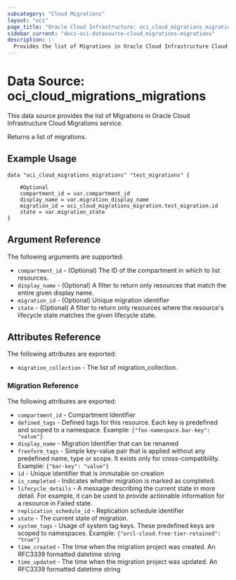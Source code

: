 ```yaml
---
subcategory: "Cloud Migrations"
layout: "oci"
page_title: "Oracle Cloud Infrastructure: oci_cloud_migrations_migrations"
sidebar_current: "docs-oci-datasource-cloud_migrations-migrations"
description: |-
  Provides the list of Migrations in Oracle Cloud Infrastructure Cloud Migrations service
---
```


# Data Source: oci_cloud_migrations_migrations
This data source provides the list of Migrations in Oracle Cloud Infrastructure Cloud Migrations service.

Returns a list of migrations.


## Example Usage

```hcl
data "oci_cloud_migrations_migrations" "test_migrations" {

	#Optional
	compartment_id = var.compartment_id
	display_name = var.migration_display_name
	migration_id = oci_cloud_migrations_migration.test_migration.id
	state = var.migration_state
}
```

## Argument Reference

The following arguments are supported:

* `compartment_id` - (Optional) The ID of the compartment in which to list resources.
* `display_name` - (Optional) A filter to return only resources that match the entire given display name.
* `migration_id` - (Optional) Unique migration identifier
* `state` - (Optional) A filter to return only resources where the resource's lifecycle state matches the given lifecycle state.


## Attributes Reference

The following attributes are exported:

* `migration_collection` - The list of migration_collection.

### Migration Reference

The following attributes are exported:

* `compartment_id` - Compartment Identifier
* `defined_tags` - Defined tags for this resource. Each key is predefined and scoped to a namespace. Example: `{"foo-namespace.bar-key": "value"}` 
* `display_name` - Migration Identifier that can be renamed
* `freeform_tags` - Simple key-value pair that is applied without any predefined name, type or scope. It exists only for cross-compatibility. Example: `{"bar-key": "value"}` 
* `id` - Unique identifier that is immutable on creation
* `is_completed` - Indicates whether migration is marked as completed.
* `lifecycle_details` - A message describing the current state in more detail. For example, it can be used to provide actionable information for a resource in Failed state.
* `replication_schedule_id` - Replication schedule identifier
* `state` - The current state of migration.
* `system_tags` - Usage of system tag keys. These predefined keys are scoped to namespaces. Example: `{"orcl-cloud.free-tier-retained": "true"}` 
* `time_created` - The time when the migration project was created. An RFC3339 formatted datetime string
* `time_updated` - The time when the migration project was updated. An RFC3339 formatted datetime string

